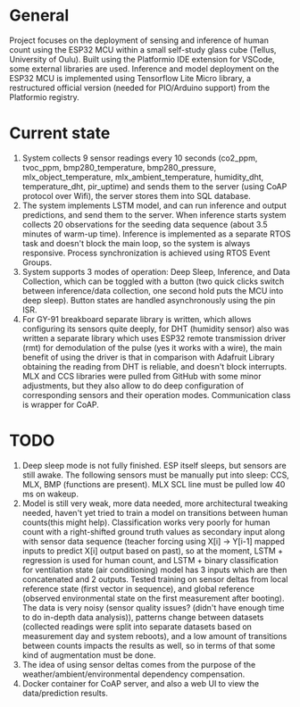 # General
Project focuses on the deployment of sensing and inference of human count using the ESP32 MCU within a small self-study glass cube (Tellus, University of Oulu). Built using the Platformio IDE extension for VSCode, some external libraries are used. Inference and model deployment on the ESP32 MCU is implemented using Tensorflow Lite Micro library, a restructured official version (needed for PIO/Arduino support) from the Platformio registry. 
# Current state
1. System collects 9 sensor readings every 10 seconds (co2_ppm, tvoc_ppm, bmp280_temperature, bmp280_pressure, mlx_object_temperature, mlx_ambient_temperature, humidity_dht, temperature_dht, pir_uptime) and sends them to the server (using CoAP protocol over Wifi), the server stores them into SQL database.
2. The system implements LSTM model, and can run inference and output predictions, and send them to the server. When inference starts system collects 20 observations for the seeding data sequence (about 3.5 minutes of warm-up time). Inference is implemented as a separate RTOS task and doesn't block the main loop, so the system is always responsive. Process synchronization is achieved using RTOS Event Groups.
3. System supports 3 modes of operation: Deep Sleep, Inference, and Data Collection, which can be toggled with a button (two quick clicks switch between inference/data collection, one second hold puts the MCU into deep sleep). Button states are handled asynchronously using the pin ISR.
4. For GY-91 breakboard separate library is written, which allows configuring its sensors quite deeply, for DHT (humidity sensor) also was written a separate library which uses ESP32 remote transmission driver (rmt) for demodulation of the pulse (yes it works with a wire), the main benefit of using the driver is that in comparison with Adafruit Library obtaining the reading from DHT is reliable, and doesn't block interrupts. MLX and CCS libraries were pulled from GitHub with some minor adjustments, but they also allow to do deep configuration of corresponding sensors and their operation modes. Communication class is wrapper for CoAP.
# TODO
1.  Deep sleep mode is not fully finished. ESP itself sleeps, but sensors are still awake. The following sensors must be manually put into sleep: CCS, MLX, BMP (functions are present). MLX SCL line must be pulled low 40 ms on wakeup.
2.  Model is still very weak, more data needed, more architectural tweaking needed, haven't yet tried to train a model on transitions between human counts(this might help). Classification works very poorly for human count with a right-shifted ground truth values as secondary input along with sensor data sequence (teacher forcing using X[i] -> Y[i-1] mapped inputs to predict X[i] output based on past), so at the moment, LSTM + regression is used for human count, and LSTM + binary classification for ventilation state (air conditioning) model has 3 inputs which are then concatenated and 2 outputs. Tested training on sensor deltas from local reference state (first vector in sequence), and global reference (observed environmental state on the first measurement after booting). The data is very noisy (sensor quality issues? (didn't have enough time to do in-depth data analysis)), patterns change between datasets (collected readings were split into separate datasets based on measurement day and system reboots), and a low amount of transitions between counts impacts the results as well, so in terms of that some kind of augmentation must be done.
3.  The idea of using sensor deltas comes from the purpose of the weather/ambient/environmental dependency compensation.
4.  Docker container for CoAP server, and also a web UI to view the data/prediction results.
